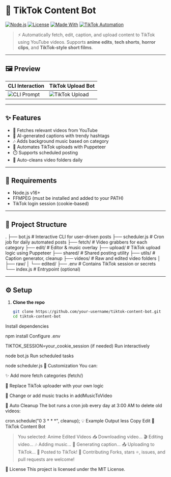# 🤖 TikTok Content Bot

[![Node.js](https://img.shields.io/badge/Node.js-v16+-green.svg)](https://nodejs.org)
[![License](https://img.shields.io/github/license/your-username/tiktok-content-bot)](LICENSE)
[![Made With](https://img.shields.io/badge/Made%20With-JavaScript-yellow)](https://developer.mozilla.org/en-US/docs/Web/JavaScript)
[![TikTok Automation](https://img.shields.io/badge/Automation-TikTok-blueviolet)](#)

> ⚡ Automatically fetch, edit, caption, and upload content to TikTok using YouTube videos. Supports **anime edits**, **tech shorts**, **horror clips**, and **TikTok-style short films**.

---

## 🖼️ Preview

| CLI Interaction | TikTok Upload Bot |
|-----------------|-------------------|
| ![CLI Prompt](https://your-image-link.com/cli.png) | ![TikTok Upload](https://your-image-link.com/upload.png) |

---

## ✨ Features

- 🎥 Fetches relevant videos from YouTube
- 🧠 AI-generated captions with trendy hashtags
- 🎶 Adds background music based on category
- 🤖 Automates TikTok uploads with Puppeteer
- ⏱️ Supports scheduled posting
- 🧹 Auto-cleans video folders daily

---

## 🧰 Requirements

- Node.js v16+
- FFMPEG (must be installed and added to your PATH)
- TikTok login session (cookie-based)

---

## 🧭 Project Structure

. ├── bot.js # Interactive CLI for user-driven posts ├── scheduler.js # Cron job for daily automated posts ├── fetch/ # Video grabbers for each category ├── edit/ # Editor & music overlay ├── upload/ # TikTok upload logic using Puppeteer ├── shared/ # Shared posting utility ├── utils/ # Caption generator, cleanup ├── videos/ # Raw and edited video folders │ ├── raw/ │ └── edited/ ├── .env # Contains TikTok session or secrets └── index.js # Entrypoint (optional)


---

## ⚙️ Setup

1. **Clone the repo**
   ```bash
   git clone https://github.com/your-username/tiktok-content-bot.git
   cd tiktok-content-bot
Install dependencies


npm install
Configure .env


TIKTOK_SESSION=your_cookie_session (if needed)
Run interactively


node bot.js
Run scheduled tasks


node scheduler.js
🧠 Customization
You can:

✨ Add more fetch categories (fetch/)

🧱 Replace TikTok uploader with your own logic

🎵 Change or add music tracks in addMusicToVideo

🧹 Auto Cleanup
The bot runs a cron job every day at 3:00 AM to delete old videos:


cron.schedule("0 3 * * *", cleanup); 
💡 Example Output
less
Copy
Edit
📱 TikTok Content Bot
> You selected: Anime Edited Videos
📥 Downloading video...
🎬 Editing video...
🎶 Adding music...
📝 Generating caption...
📤 Uploading to TikTok...
🚀 Posted to TikTok!
🙌 Contributing
Forks, stars ⭐, issues, and pull requests are welcome!

📜 License
This project is licensed under the MIT License.